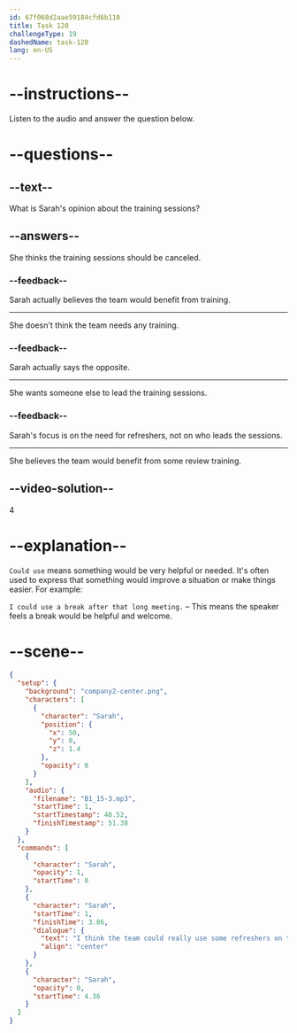 ```yaml
---
id: 67f068d2aae59184cfd6b110
title: Task 120
challengeType: 19
dashedName: task-120
lang: en-US
---
```


<!-- (Audio) Sarah: I think the team could really use some refreshers on the new tools. -->

# --instructions--

Listen to the audio and answer the question below.

# --questions--

## --text--

What is Sarah's opinion about the training sessions?

## --answers--

She thinks the training sessions should be canceled.

### --feedback--

Sarah actually believes the team would benefit from training.

---

She doesn't think the team needs any training.

### --feedback--

Sarah actually says the opposite.

---

She wants someone else to lead the training sessions.

### --feedback--

Sarah's focus is on the need for refreshers, not on who leads the sessions.

---

She believes the team would benefit from some review training.

## --video-solution--

4

# --explanation--

`Could use` means something would be very helpful or needed. It's often used to express that something would improve a situation or make things easier. For example:

`I could use a break after that long meeting.` – This means the speaker feels a break would be helpful and welcome.

# --scene--

```json
{
  "setup": {
    "background": "company2-center.png",
    "characters": [
      {
        "character": "Sarah",
        "position": {
          "x": 50,
          "y": 0,
          "z": 1.4
        },
        "opacity": 0
      }
    ],
    "audio": {
      "filename": "B1_15-3.mp3",
      "startTime": 1,
      "startTimestamp": 48.52,
      "finishTimestamp": 51.38
    }
  },
  "commands": [
    {
      "character": "Sarah",
      "opacity": 1,
      "startTime": 0
    },
    {
      "character": "Sarah",
      "startTime": 1,
      "finishTime": 3.86,
      "dialogue": {
        "text": "I think the team could really use some refreshers on the new tools.",
        "align": "center"
      }
    },
    {
      "character": "Sarah",
      "opacity": 0,
      "startTime": 4.36
    }
  ]
}
```
